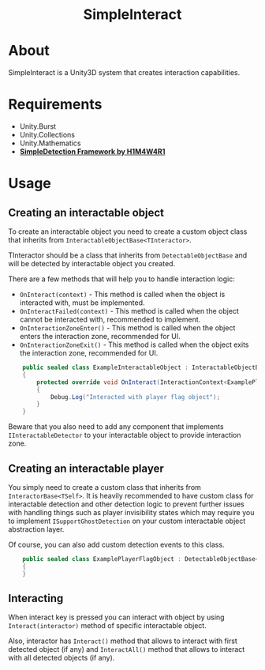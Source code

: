 <div align="center">
  <h1>SimpleInteract</h1>
  <!--<img src="https://github.com/H1M4W4R1/Detection2D/blob/master/Images/Screenshot0000.png" alt="Preview screenshot"/>-->
</div>

# About

SimpleInteract is a Unity3D system that creates interaction capabilities.

# Requirements

* Unity.Burst
* Unity.Collections
* Unity.Mathematics
* [**SimpleDetection Framework by H1M4W4R1**](https://github.com/H1M4W4R1/SimpleDetection)

# Usage

## Creating an interactable object

To create an interactable object you need to create a custom object class that inherits from
`InteractableObjectBase<TInteractor>`.

TInteractor should be a class that inherits from `DetectableObjectBase` and will be detected by
interactable object you created.

There are a few methods that will help you to handle interaction logic:

* `OnInteract(context)` - This method is called when the object is interacted with, must be implemented.
* `OnInteractFailed(context)` - This method is called when the object cannot be interacted with, recommended to
  implement.
* `OnInteractionZoneEnter()` - This method is called when the object enters the interaction zone, recommended for UI.
* `OnInteractionZoneExit()` - This method is called when the object exits the interaction zone, recommended for UI.

```csharp
    public sealed class ExampleInteractableObject : InteractableObjectBase<ExamplePlayerFlagObject>
    {
        protected override void OnInteract(InteractionContext<ExamplePlayerFlagObject> context)
        {
            Debug.Log("Interacted with player flag object");
        } 
    }
```

Beware that you also need to add any component that implements `IInteractableDetector` to your interactable object
to provide interaction zone.

## Creating an interactable player

You simply need to create a custom class that inherits from `InteractorBase<TSelf>`. It is heavily recommended
to have custom class for interactable detection and other detection logic to prevent further issues with handling things
such as player invisibility states which may require you to implement `ISupportGhostDetection` on your custom
interactable object abstraction layer.

Of course, you can also add custom detection events to this class.

```csharp
    public sealed class ExamplePlayerFlagObject : DetectableObjectBase<ExamplePlayerFlagObject>
    {
    }
```

## Interacting

When interact key is pressed you can interact with object by using `Interact(interactor)` method
of specific interactable object.

Also, interactor has `Interact()` method that allows to interact with first detected object (if any) and
`InteractAll()` method that allows to interact with all detected objects (if any).
